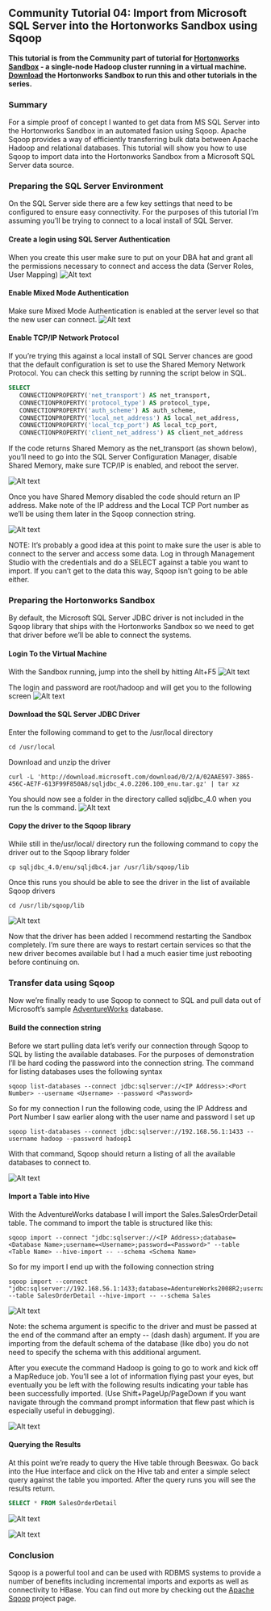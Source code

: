## Community Tutorial 04: Import from Microsoft SQL Server into the Hortonworks Sandbox using Sqoop

**This tutorial is from the Community part of tutorial for [Hortonworks Sandbox](http://hortonworks.com/products/sandbox) - a single-node Hadoop cluster running in a virtual machine. [Download](http://hortonworks.com/products/sandbox) the Hortonworks Sandbox to run this and other tutorials in the series.** 

### Summary

For a simple proof of concept I wanted to get data from MS SQL Server into the Hortonworks Sandbox in an automated fasion using Sqoop. Apache Sqoop provides a way of efficiently transferring bulk data between Apache Hadoop and relational databases. This tutorial will show you how to use Sqoop to import data into the Hortonworks Sandbox from a Microsoft SQL Server data source.

### Preparing the SQL Server Environment 

On the SQL Server side there are a few key settings that need to be configured to ensure easy connectivity. For the purposes of this tutorial I’m assuming you’ll be trying to connect to a local install of SQL Server.

#### Create a login using SQL Server Authentication

When you create this user make sure to put on your DBA hat and grant all the permissions necessary to connect and access the data (Server Roles, User Mapping)
![Alt text](./images/tutorial-04/screenshot01.png)


#### Enable Mixed Mode Authentication

Make sure Mixed Mode Authentication is enabled at the server level so that the new user can connect.
![Alt text](./images/tutorial-04/screenshot02.png)

#### Enable TCP/IP Network Protocol

If you’re trying this against a local install of SQL Server chances are good that the default configuration is set to use the Shared Memory Network Protocol. You can check this setting by running the script below in SQL.
```sql
SELECT 
   CONNECTIONPROPERTY('net_transport') AS net_transport,
   CONNECTIONPROPERTY('protocol_type') AS protocol_type,
   CONNECTIONPROPERTY('auth_scheme') AS auth_scheme,
   CONNECTIONPROPERTY('local_net_address') AS local_net_address,
   CONNECTIONPROPERTY('local_tcp_port') AS local_tcp_port,
   CONNECTIONPROPERTY('client_net_address') AS client_net_address
```

If the code returns Shared Memory as the net_transport (as shown below), you’ll need to go into the SQL Server Configuration Manager, disable Shared Memory, make sure TCP/IP is enabled, and reboot the server.

![Alt text](./images/tutorial-04/screenshot03.png)

Once you have Shared Memory disabled the code should return an IP address. Make note of the IP address and the Local TCP Port number as we’ll be using them later in the Sqoop connection string.

![Alt text](./images/tutorial-04/screenshot04.png)

NOTE: It’s probably a good idea at this point to make sure the user is able to connect to the server and access some data. Log in through Management Studio with the credentials and do a SELECT against a table you want to import. If you can’t get to the data this way, Sqoop isn’t going to be able either.

### Preparing the Hortonworks Sandbox

By default, the Microsoft SQL Server JDBC driver is not included in the Sqoop library that ships with the Hortonworks Sandbox so we need to get that driver before we’ll be able to connect the systems.

#### Login To the Virtual Machine

With the Sandbox running, jump into the shell by hitting Alt+F5
![Alt text](./images/tutorial-04/screenshot05.png)

The login and password are root/hadoop and will get you to the following screen
![Alt text](./images/tutorial-04/screenshot06.png)

#### Download the SQL Server JDBC Driver

Enter the following command to get to the /usr/local directory
```
cd /usr/local
```
Download and unzip the driver
```
curl -L 'http://download.microsoft.com/download/0/2/A/02AAE597-3865-456C-AE7F-613F99F850A8/sqljdbc_4.0.2206.100_enu.tar.gz' | tar xz
```
You should now see a folder in the directory called sqljdbc_4.0 when you run the ls command.
![Alt text](./images/tutorial-04/screenshot07.png)

#### Copy the driver to the Sqoop library

While still in the/usr/local/ directory run the following command to copy the driver out to the Sqoop library folder
```
cp sqljdbc_4.0/enu/sqljdbc4.jar /usr/lib/sqoop/lib
```
Once this runs you should be able to see the driver in the list of available Sqoop drivers
```
cd /usr/lib/sqoop/lib
```
![Alt text](./images/tutorial-04/screenshot08.png)

Now that the driver has been added I recommend restarting the Sandbox completely. I’m sure there are ways to restart certain services so that the new driver becomes available but I had a much easier time just rebooting before continuing on.

### Transfer data using Sqoop

Now we’re finally ready to use Sqoop to connect to SQL and pull data out of Microsoft’s sample [AdventureWorks](http://msftdbprodsamples.codeplex.com/releases/view/59211) database.

#### Build the connection string

Before we start pulling data let’s verify our connection through Sqoop to SQL by listing the available databases. For the purposes of demonstration I’ll be hard coding the password into the connection string. The command for listing databases uses the following syntax
```
sqoop list-databases --connect jdbc:sqlserver://<IP Address>:<Port Number> --username <Username> --password <Password>
```
So for my connection I run the following code, using the IP Address and Port Number I saw earlier along with the user name and password I set up
```
sqoop list-databases --connect jdbc:sqlserver://192.168.56.1:1433 --username hadoop --password hadoop1
```
With that command, Sqoop should return a listing of all the available databases to connect to.

![Alt text](./images/tutorial-04/screenshot09.png)

#### Import a Table into Hive

With the AdventureWorks database I will import the Sales.SalesOrderDetail table. The command to import the table is structured like this:
```
sqoop import --connect "jdbc:sqlserver://<IP Address>;database=<Database Name>;username=<Username>;password=<Password>" --table <Table Name> --hive-import -- --schema <Schema Name>
```
So for my import I end up with the following connection string
```
sqoop import --connect "jdbc:sqlserver://192.168.56.1:1433;database=AdentureWorks2008R2;username=hadoop;password=hadoop1" --table SalesOrderDetail --hive-import -- --schema Sales
```
![Alt text](./images/tutorial-04/screenshot10.png)

Note: the schema argument is specific to the driver and must be passed at the end of the command after an empty -- (dash dash) argument. If you are importing from the default schema of the database (like dbo) you do not need to specify the schema with this additional argument.

After you execute the command Hadoop is going to go to work and kick off a MapReduce job. You’ll see a lot of information flying past your eyes, but eventually you be left with the following results indicating your table has been successfully imported. (Use Shift+PageUp/PageDown if you want navigate through the command prompt information that flew past which is especially useful in debugging).

![Alt text](./images/tutorial-04/screenshot11.png)

#### Querying the Results

At this point we’re ready to query the Hive table through Beeswax. Go back into the Hue interface and click on the Hive tab and enter a simple select query against the table you imported. After the query runs you will see the results return.
```sql
SELECT * FROM SalesOrderDetail
```
![Alt text](./images/tutorial-04/screenshot13.png)

![Alt text](./images/tutorial-04/screenshot14.png)

### Conclusion

Sqoop is a powerful tool and can be used with RDBMS systems to provide a number of benefits including incremental imports and exports as well as connectivity to HBase. You can find out more by checking out the [Apache Sqoop](http://sqoop.apache.org/) project page.
